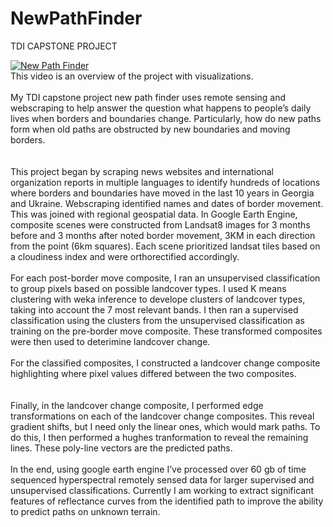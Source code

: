 # NewPathFinder
TDI CAPSTONE PROJECT

[![New Path Finder](https://img.youtube.com/vi/R4yNkrw5huM/0.jpg)](https://www.youtube.com/watch?v=R4yNkrw5huM "New Path Finder")
<br>
This video is an overview of the project with visualizations.
<br>
<br>
My TDI capstone project new path finder uses remote sensing and webscraping to help answer the question what happens to people’s daily lives when borders and boundaries change.  Particularly, how do new paths form when old paths are obstructed by new boundaries and moving borders.  
<br>
<br>
This project began by scraping news websites and international organization reports in multiple languages to identify hundreds of locations where borders and boundaries have moved in the last 10 years in Georgia and Ukraine.  Webscraping identified names and dates of border movement.  This was joined with regional geospatial data.  In Google Earth Engine, composite scenes were constructed from Landsat8 images for 3 months before and 3 months after noted border movement, 3KM in each direction from the point (6km squares).  Each scene prioritized landsat tiles based on a cloudiness index and were orthorectified accordingly. 
<br>
<br> 
For each post-border move composite, I ran an unsupervised classification to group pixels based on possible landcover types. I used K means clustering with weka inference to develope clusters of landcover types, taking into account the 7 most relevant bands. I then ran a supervised classification using the clusters from the unsupervised classification as training on the pre-border move composite.  These transformed composites were then used to deterimine landcover change. 
<br>
<br>
For the classified composites, I constructed a landcover change composite highlighting where pixel values differed between the two composites.  
<br>
<br>
Finally, in the landcover change composite, I performed edge transformations on each of the landcover change composites.  This reveal gradient shifts, but I need only the linear ones, which would mark paths.  To do this, I then performed a hughes tranformation to reveal the remaining lines.  These poly-line vectors are the predicted paths.
<br>
<br>
In the end, using google earth engine I’ve processed over 60 gb of time sequenced hyperspectral remotely sensed data for larger supervised and unsupervised classifications. Currently I am working to extract significant features of reflectance curves from the identified path to improve the ability to predict paths on unknown terrain. 
